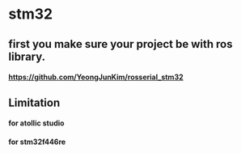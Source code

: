 # stm32

## first you make sure your project be with ros library.

####  https://github.com/YeongJunKim/rosserial_stm32

## Limitation

#### for atollic studio

#### for stm32f446re

